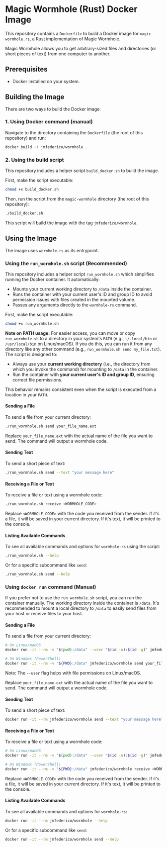 # Magic Wormhole (Rust) Docker Image

This repository contains a `Dockerfile` to build a Docker image for `magic-wormhole.rs`, a Rust implementation of Magic Wormhole.

Magic Wormhole allows you to get arbitrary-sized files and directories (or short pieces of text) from one computer to another.

## Prerequisites

- Docker installed on your system.

## Building the Image

There are two ways to build the Docker image:

### 1. Using Docker command (manual)

Navigate to the directory containing the `Dockerfile` (the root of this repository) and run:

```sh
docker build -t jmfederico/wormhole .
```

### 2. Using the build script

This repository includes a helper script `build_docker.sh` to build the image.

First, make the script executable:
```sh
chmod +x build_docker.sh
```

Then, run the script from the `magic-wormhole` directory (the root of this repository):
```sh
./build_docker.sh
```
This script will build the image with the tag `jmfederico/wormhole`.

## Using the Image

The image uses `wormhole-rs` as its entrypoint.

### Using the `run_wormhole.sh` script (Recommended)

This repository includes a helper script `run_wormhole.sh` which simplifies running the Docker container. It automatically:
- Mounts your current working directory to `/data` inside the container.
- Runs the container with your current user's ID and group ID to avoid permission issues with files created in the mounted volume.
- Passes any arguments directly to the `wormhole-rs` command.

First, make the script executable:
```sh
chmod +x run_wormhole.sh
```

**Note on PATH usage:** For easier access, you can move or copy `run_wormhole.sh` to a directory in your system's `PATH` (e.g., `~/.local/bin` or `/usr/local/bin` on Linux/macOS). If you do this, you can run it from any directory like any other command (e.g., `run_wormhole.sh send my_file.txt`). The script is designed to:
- Always use your **current working directory** (i.e., the directory from which you invoke the command) for mounting to `/data` in the container.
- Run the container with **your current user's ID and group ID**, ensuring correct file permissions.

This behavior remains consistent even when the script is executed from a location in your `PATH`.

#### Sending a File

To send a file from your current directory:

```sh
./run_wormhole.sh send your_file_name.ext
```
Replace `your_file_name.ext` with the actual name of the file you want to send. The command will output a wormhole code.

#### Sending Text

To send a short piece of text:

```sh
./run_wormhole.sh send --text "your message here"
```

#### Receiving a File or Text

To receive a file or text using a wormhole code:

```sh
./run_wormhole.sh receive <WORMHOLE_CODE>
```
Replace `<WORMHOLE_CODE>` with the code you received from the sender. If it's a file, it will be saved in your current directory. If it's text, it will be printed to the console.

#### Listing Available Commands

To see all available commands and options for `wormhole-rs` using the script:

```sh
./run_wormhole.sh --help
```

Or for a specific subcommand like `send`:

```sh
./run_wormhole.sh send --help
```

### Using `docker run` command (Manual)

If you prefer not to use the `run_wormhole.sh` script, you can run the container manually. The working directory inside the container is `/data`. It's recommended to mount a local directory to `/data` to easily send files from your host or receive files to your host.

#### Sending a File

To send a file from your current directory:

```sh
# On Linux/macOS
docker run -it --rm -v "$(pwd):/data" --user "$(id -u):$(id -g)" jmfederico/wormhole send your_file_name.ext

# On Windows (PowerShell)
docker run -it --rm -v "${PWD}:/data" jmfederico/wormhole send your_file_name.ext
```
Note: The `--user` flag helps with file permissions on Linux/macOS.

Replace `your_file_name.ext` with the actual name of the file you want to send. The command will output a wormhole code.

#### Sending Text

To send a short piece of text:

```sh
docker run -it --rm jmfederico/wormhole send --text "your message here"
```

#### Receiving a File or Text

To receive a file or text using a wormhole code:

```sh
# On Linux/macOS
docker run -it --rm -v "$(pwd):/data" --user "$(id -u):$(id -g)" jmfederico/wormhole receive <WORMHOLE_CODE>

# On Windows (PowerShell)
docker run -it --rm -v "${PWD}:/data" jmfederico/wormhole receive <WORMHOLE_CODE>
```
Replace `<WORMHOLE_CODE>` with the code you received from the sender. If it's a file, it will be saved in your current directory. If it's text, it will be printed to the console.

#### Listing Available Commands

To see all available commands and options for `wormhole-rs`:

```sh
docker run -it --rm jmfederico/wormhole --help
```

Or for a specific subcommand like `send`:

```sh
docker run -it --rm jmfederico/wormhole send --help
```
